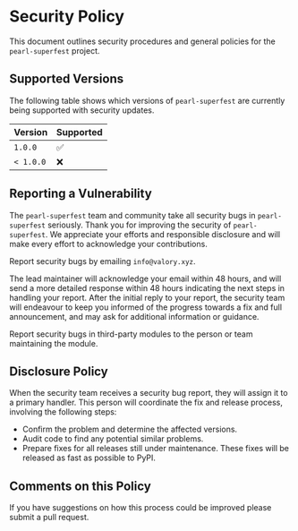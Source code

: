 # Security Policy

This document outlines security procedures and general policies for the `pearl-superfest` project.

## Supported Versions

The following table shows which versions of `pearl-superfest` are currently being supported with security updates.

| Version         | Supported          |
|-----------------|--------------------|
| `1.0.0`   | :white_check_mark: |
| `< 1.0.0` | :x:                |

## Reporting a Vulnerability

The `pearl-superfest` team and community take all security bugs in `pearl-superfest` seriously. Thank you for improving the security of `pearl-superfest`. We appreciate your efforts and responsible disclosure and will make every effort to acknowledge your contributions.

Report security bugs by emailing `info@valory.xyz`.

The lead maintainer will acknowledge your email within 48 hours, and will send a more detailed response within 48 hours indicating the next steps in handling your report. After the initial reply to your report, the security team will endeavour to keep you informed of the progress towards a fix and full announcement, and may ask for additional information or guidance.

Report security bugs in third-party modules to the person or team maintaining the module.

## Disclosure Policy

When the security team receives a security bug report, they will assign it to a primary handler. This person will coordinate the fix and release process, involving the following steps:

- Confirm the problem and determine the affected versions.
- Audit code to find any potential similar problems.
- Prepare fixes for all releases still under maintenance. These fixes will be released as fast as possible to PyPI.

## Comments on this Policy

If you have suggestions on how this process could be improved please submit a pull request.

